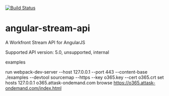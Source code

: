 [![Build Status][travis-image]][travis-url]

# angular-stream-api
A Workfront Stream API for AngularJS

Supported API version: 5.0, unsupported, internal

examples

run webpack-dev-server --host 127.0.0.1 --port 443 --content-base ./examples --devtool sourcemap --https --key o365.key --cert o365.crt
set hosts 127.0.0.1 o365.attask-ondemand.com
browse https://o365.attask-ondemand.com/index.html


[travis-url]: https://travis-ci.org/Workfront/angular-stream-api
[travis-image]: https://img.shields.io/travis/HamletHkobyan/angular-stream-api.svg?style=flat
